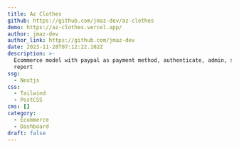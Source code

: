 ```yaml
---
title: Az Clothes
github: https://github.com/jmaz-dev/az-clothes
demo: https://az-clothes.vercel.app/
author: jmaz-dev
author_link: https://github.com/jmaz-dev
date: 2023-11-28T07:12:22.102Z
description: >-
  Ecommerce model with paypal as payment method, authenticate, admin, sales
  report
ssg:
  - Nextjs
css:
  - Tailwind
  - PostCSS
cms: []
category:
  - Ecommerce
  - Dashboard
draft: false
---
```

